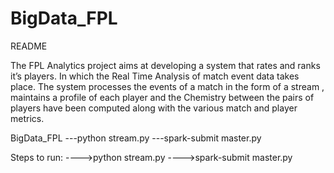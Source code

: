 # BigData_FPL
README 

The FPL Analytics project aims at developing a system that rates and ranks it’s players. In which the Real Time Analysis of match event data takes place. 
The system processes the events of a match in the form of a stream , maintains a profile of each player and the Chemistry between the pairs of players have
been computed along with the various match and player metrics.

BigData_FPL
---python stream.py 
---spark-submit master.py

Steps to run:
---->python stream.py
---->spark-submit master.py
